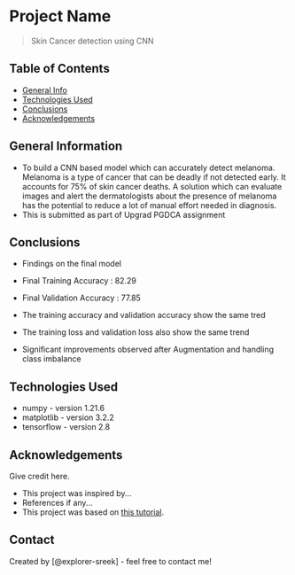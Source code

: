 # Project Name
> Skin Cancer detection using CNN


## Table of Contents
* [General Info](#general-information)
* [Technologies Used](#technologies-used)
* [Conclusions](#conclusions)
* [Acknowledgements](#acknowledgements)

<!-- You can include any other section that is pertinent to your problem -->

## General Information
- To build a CNN based model which can accurately detect melanoma. Melanoma is a type of cancer that can be deadly if not detected early. It accounts for 75% of skin cancer deaths. A solution which can evaluate images and alert the dermatologists about the presence of melanoma has the potential to reduce a lot of manual effort needed in diagnosis.
- This is submitted as part of Upgrad PGDCA assignment

<!-- You don't have to answer all the questions - just the ones relevant to your project. -->

## Conclusions
- Findings on the final model
- 	Final Training Accuracy : 82.29
- 	Final Validation Accuracy : 77.85

- The training accuracy and validation accuracy show the same tred
- The training loss and validation loss also show the same trend
- Significant improvements observed after Augmentation and handling class imbalance

<!-- You don't have to answer all the questions - just the ones relevant to your project. -->


## Technologies Used
- numpy - version 1.21.6
- matplotlib - version 3.2.2
- tensorflow - version 2.8

<!-- As the libraries versions keep on changing, it is recommended to mention the version of library used in this project -->

## Acknowledgements
Give credit here.
- This project was inspired by...
- References if any...
- This project was based on [this tutorial](https://www.example.com).


## Contact
Created by [@explorer-sreek] - feel free to contact me!


<!-- Optional -->
<!-- ## License -->
<!-- This project is open source and available under the [... License](). -->

<!-- You don't have to include all sections - just the one's relevant to your project -->
